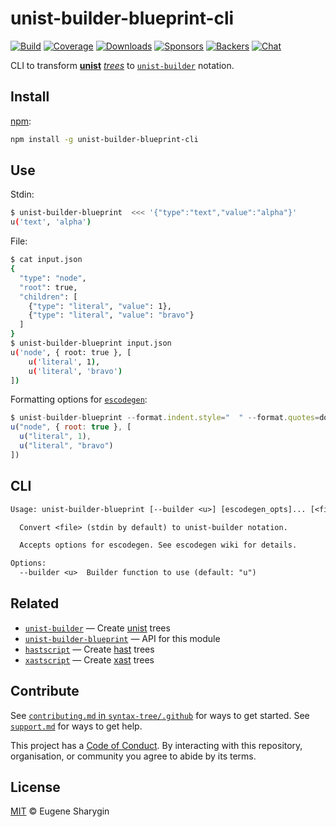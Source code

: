 # unist-builder-blueprint-cli

[![Build][build-badge]][build]
[![Coverage][coverage-badge]][coverage]
[![Downloads][downloads-badge]][downloads]
[![Sponsors][sponsors-badge]][collective]
[![Backers][backers-badge]][collective]
[![Chat][chat-badge]][chat]

CLI to transform [**unist**][unist] [*trees*][tree] to [`unist-builder`][u]
notation.

## Install

[npm][]:

```sh
npm install -g unist-builder-blueprint-cli
```

## Use

Stdin:

```sh
$ unist-builder-blueprint  <<< '{"type":"text","value":"alpha"}'
u('text', 'alpha')
```

File:

```sh
$ cat input.json
{
  "type": "node",
  "root": true,
  "children": [
    {"type": "literal", "value": 1},
    {"type": "literal", "value": "bravo"}
  ]
}
$ unist-builder-blueprint input.json
u('node', { root: true }, [
    u('literal', 1),
    u('literal', 'bravo')
])
```

Formatting options for [`escodegen`][escodegen]:

```js
$ unist-builder-blueprint --format.indent.style="  " --format.quotes=double input.json
u("node", { root: true }, [
  u("literal", 1),
  u("literal", "bravo")
])
```

## CLI

```txt
Usage: unist-builder-blueprint [--builder <u>] [escodegen_opts]... [<file>]

  Convert <file> (stdin by default) to unist-builder notation.

  Accepts options for escodegen. See escodegen wiki for details.

Options:
  --builder <u>  Builder function to use (default: "u")
```

## Related

*   [`unist-builder`][u]
    — Create [unist][] trees
*   [`unist-builder-blueprint`](https://github.com/syntax-tree/unist-builder-blueprint)
    — API for this module
*   [`hastscript`](https://github.com/syntax-tree/hastscript)
    — Create [hast][] trees
*   [`xastscript`](https://github.com/syntax-tree/xastscript)
    — Create [xast][] trees

## Contribute

See [`contributing.md` in `syntax-tree/.github`][contributing] for ways to get
started.
See [`support.md`][support] for ways to get help.

This project has a [Code of Conduct][coc].
By interacting with this repository, organisation, or community you agree to
abide by its terms.

## License

[MIT][license] © Eugene Sharygin

[build-badge]: https://img.shields.io/travis/syntax-tree/unist-builder-blueprint-cli.svg

[build]: https://travis-ci.org/syntax-tree/unist-builder-blueprint-cli

[coverage-badge]: https://img.shields.io/codecov/c/github/syntax-tree/unist-builder-blueprint-cli.svg

[coverage]: https://codecov.io/github/syntax-tree/unist-builder-blueprint-cli

[downloads-badge]: https://img.shields.io/npm/dm/unist-builder-blueprint-cli.svg

[downloads]: https://www.npmjs.com/package/unist-builder-blueprint-cli

[sponsors-badge]: https://opencollective.com/unified/sponsors/badge.svg

[backers-badge]: https://opencollective.com/unified/backers/badge.svg

[collective]: https://opencollective.com/unified

[chat-badge]: https://img.shields.io/badge/chat-discussions-success.svg

[chat]: https://github.com/syntax-tree/unist/discussions

[npm]: https://docs.npmjs.com/cli/install

[license]: license

[contributing]: https://github.com/syntax-tree/.github/blob/HEAD/contributing.md

[support]: https://github.com/syntax-tree/.github/blob/HEAD/support.md

[coc]: https://github.com/syntax-tree/.github/blob/HEAD/code-of-conduct.md

[unist]: https://github.com/syntax-tree/unist

[tree]: https://github.com/syntax-tree/unist#tree

[hast]: https://github.com/syntax-tree/hast

[xast]: https://github.com/syntax-tree/xast

[u]: https://github.com/syntax-tree/unist-builder

[escodegen]: https://github.com/estools/escodegen
